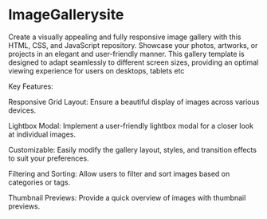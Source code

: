 # ImageGallerysite
Create a visually appealing and fully responsive image gallery with this HTML, CSS, and JavaScript repository. Showcase your photos, artworks, or projects in an elegant and user-friendly manner. This gallery template is designed to adapt seamlessly to different screen sizes, providing an optimal viewing experience for users on desktops, tablets etc

Key Features:

Responsive Grid Layout: Ensure a beautiful display of images across various devices.

Lightbox Modal: Implement a user-friendly lightbox modal for a closer look at individual images.

Customizable: Easily modify the gallery layout, styles, and transition effects to suit your preferences.

Filtering and Sorting: Allow users to filter and sort images based on categories or tags.

Thumbnail Previews: Provide a quick overview of images with thumbnail previews.
